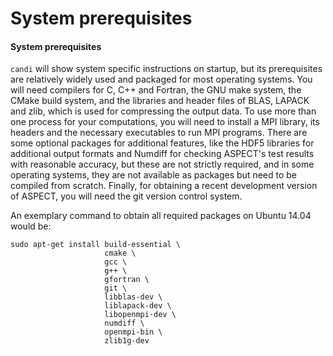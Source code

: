 
# System prerequisites

#### System prerequisites

`candi` will show system specific instructions on startup, but its
prerequisites are relatively widely used and packaged for most operating
systems. You will need compilers for C, C++ and Fortran, the GNU make system,
the CMake build system, and the libraries and header files of BLAS, LAPACK and
zlib, which is used for compressing the output data. To use more than one
process for your computations, you will need to install a MPI library, its
headers and the necessary executables to run MPI programs. There are some
optional packages for additional features, like the HDF5 libraries for
additional output formats and Numdiff for checking
ASPECT's test results with reasonable accuracy,
but these are not strictly required, and in some operating systems, they are
not available as packages but need to be compiled from scratch. Finally, for
obtaining a recent development version of
ASPECT, you will need the git version control system.

An exemplary command to obtain all required packages on Ubuntu 14.04 would be:

    sudo apt-get install build-essential \
                         cmake \
                         gcc \
                         g++ \
                         gfortran \
                         git \
                         libblas-dev \
                         liblapack-dev \
                         libopenmpi-dev \
                         numdiff \
                         openmpi-bin \
                         zlib1g-dev
